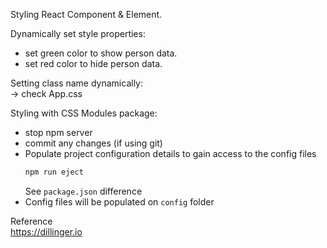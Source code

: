 Styling React Component & Element.

Dynamically set style properties:  
- set green color to show person data.  
- set red color to hide person data.

Setting class name dynamically:  
-> check App.css


Styling with CSS Modules package:
- stop npm server
- commit any changes (if using git)
- Populate project configuration details to gain access to the config files
  ```sh
  npm run eject
  ```
  See `package.json` difference
- Config files will be populated on `config` folder

  
  




Reference  
https://dillinger.io